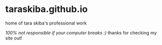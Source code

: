 # taraskiba.github.io
home of tara skiba's professional work

_100% not responsible if your computer breaks :)_
thanks for checking my site out!
